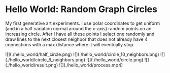 <!--art.created_on="2024-3-5"-->

# Hello World: Random Graph Circles

My first generative art experiments. I use polar coordinates to get uniform (and in a half variation normal around the x-axis) random points on an increasing circle. After I have all these points I select one randomly and draw lines to the next closest neighbor that does not already have 4 connections with a max distance where it will eventually stop.

<!-- TODO: look into https://photoswipe.com/ -->
<carousel>
![](./hello_world/half_circle.png)
![](./hello_world/circle_10_neighbors.png)
![](./hello_world/circle_6_neighbors.png)
![](./hello_world/circle.png)
![](./hello_world/result.png)
![](./hello_world/process.mp4)
</carousel>
